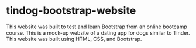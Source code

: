 # tindog-bootstrap-website

This website was built to test and learn Bootstrap from an online bootcamp course. This is a mock-up website of a dating app for dogs similar to Tinder. This website was built using HTML, CSS, and Bootstrap.
